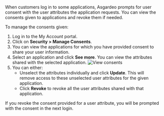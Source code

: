 
When customers log in to some applications, Asgardeo prompts for user consent with the user attributes the application requests.
You can view the consents given to applications and revoke them if needed.

To manage the consents given:
1. Log in to the My Account portal.
2. Click on **Security > Manage Consents**.
3. You can view the applications for which you have provided consent to share your user information.
4. Select an application and click **See more**. You can view the attributes shared with the selected application.
   <img :src="$withBase('/assets/img/guides/organization/self-service/myaccount/view-consents.png')" alt="View consents">
5. You can either:
    - Unselect the attributes individually and click **Update**. This will remove access to these unselected user attributes for the given application.
    - Click **Revoke** to revoke all the user attributes shared with that application.

If you revoke the consent provided for a user attribute, you will be prompted  with the consent in the next login.

